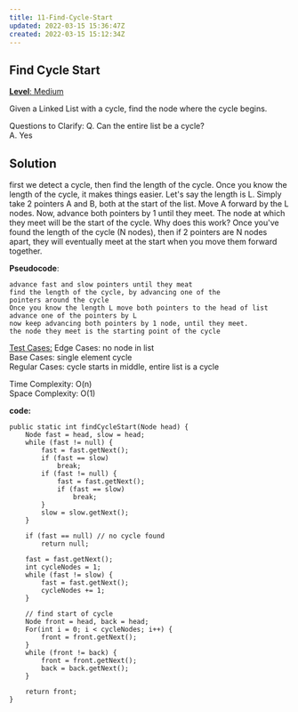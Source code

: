 ```yaml
---
title: 11-Find-Cycle-Start
updated: 2022-03-15 15:36:47Z
created: 2022-03-15 15:12:34Z
---
```


## **Find Cycle Start**

<ins>**Level**: Medium</ins>

Given a Linked List with a cycle, find the node where the cycle begins.

Questions to Clarify:
Q. Can the entire list be a cycle?  
A. Yes  

## Solution
first we detect a cycle, then find the length of the cycle.
Once you know the length of the cycle, it makes things easier. Let's say the length is L.
Simply take 2 pointers ​A​ and ​B​, both at the start of the list. Move​ A​ forward by the L nodes.
Now, advance both pointers by 1 until they meet. The node at which they meet will be the start of the
cycle.
Why does this work? Once you've found the length of the cycle (N nodes), then if 2 pointers are N
nodes apart, they will eventually meet at the start when you move them forward together.

**Pseudocode**:
```
advance fast and slow pointers until they meat
find the length of the cycle, by advancing one of the
pointers around the cycle
Once you know the length L move both pointers to the head of list
advance one of the pointers by L
now keep advancing both pointers by 1 node, until they meet.
the node they meet is the starting point of the cycle
```

<ins>Test Cases:</ins>
Edge Cases: no node in list  
Base Cases: single element cycle  
Regular Cases: cycle starts in middle, entire list is a cycle  

Time Complexity: O(n)  
Space Complexity: O(1)  

**code:**
```
public static int findCycleStart(Node head) {
    Node fast = head, slow = head;
    while (fast != null) {
        fast = fast.getNext();
        if (fast == slow)
            break;
        if (fast != null) {
            fast = fast.getNext();
            if (fast == slow)
                break;
        }
        slow = slow.getNext();
    }

    if (fast == null) // no cycle found
        return null;

    fast = fast.getNext();
    int cycleNodes = 1;
    while (fast != slow) {
        fast = fast.getNext();
        cycleNodes += 1;
    }

    // find start of cycle
    Node front = head, back = head;
    For(int i = 0; i < cycleNodes; i++) {
        front = front.getNext();
    }
    while (front != back) {
        front = front.getNext();
        back = back.getNext();
    }

    return front;
}        
```
